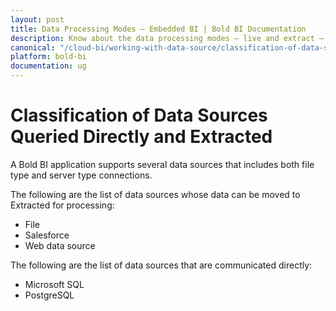 ```yaml
---
layout: post
title: Data Processing Modes – Embedded BI | Bold BI Documentation
description: Know about the data processing modes – live and extract – supported by different data connectors in Bold BI Embedded.
canonical: "/cloud-bi/working-with-data-source/classification-of-data-sources-queried-directly-and-extracted/"
platform: bold-bi
documentation: ug
---
```


# Classification of Data Sources Queried Directly and Extracted

A Bold BI application supports several data sources that includes both file type and server type connections. 

The following are the list of data sources whose data can be moved to Extracted for processing:

* File
* Salesforce
* Web data source

The following are the list of data sources that are communicated directly:

* Microsoft SQL
* PostgreSQL
